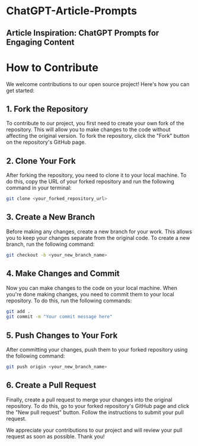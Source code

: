# ChatGPT-Article-Prompts
## Article Inspiration: ChatGPT Prompts for Engaging Content

# How to Contribute
We welcome contributions to our open source project! Here's how you can get started:

## 1. Fork the Repository
To contribute to our project, you first need to create your own fork of the repository. This will allow you to make changes to the code without affecting the original version. To fork the repository, click the "Fork" button on the repository's GitHub page.

## 2. Clone Your Fork
After forking the repository, you need to clone it to your local machine. To do this, copy the URL of your forked repository and run the following command in your terminal:

```bash
git clone <your_forked_repository_url>
```

## 3. Create a New Branch
Before making any changes, create a new branch for your work. This allows you to keep your changes separate from the original code. To create a new branch, run the following command:

```bash
git checkout -b <your_new_branch_name>
```

## 4. Make Changes and Commit
Now you can make changes to the code on your local machine. When you're done making changes, you need to commit them to your local repository. To do this, run the following commands:

```bash
git add .
git commit -m "Your commit message here"
```

## 5. Push Changes to Your Fork
After committing your changes, push them to your forked repository using the following command:

```bash
git push origin <your_new_branch_name>
```

## 6. Create a Pull Request
Finally, create a pull request to merge your changes into the original repository. To do this, go to your forked repository's GitHub page and click the "New pull request" button. Follow the instructions to submit your pull request.

We appreciate your contributions to our project and will review your pull request as soon as possible. Thank you!
